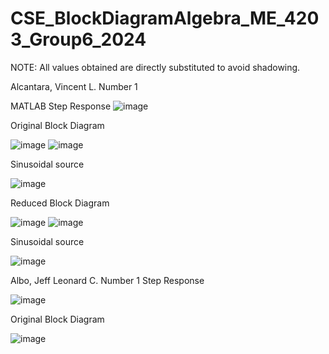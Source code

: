 # CSE_BlockDiagramAlgebra_ME_4203_Group6_2024

NOTE: All values obtained are directly substituted to avoid shadowing.

Alcantara, Vincent L.
Number 1

MATLAB Step Response
![image](https://github.com/Vincent-Alcantara/CSE_BlockDiagramAlgebra_ME_4203_Group6_2024/assets/160556975/6e76d8fa-e22c-4623-b2fe-fcabcf96c0d6)


Original Block Diagram

![image](https://github.com/Vincent-Alcantara/CSE_BlockDiagramAlgebra_ME_4203_Group6_2024/assets/160556975/356a2971-5a56-4107-b27c-e81082f08fc9)
![image](https://github.com/Vincent-Alcantara/CSE_BlockDiagramAlgebra_ME_4203_Group6_2024/assets/160556975/1113e8d7-9247-449c-a828-910f2c6b4457)

Sinusoidal source

![image](https://github.com/Vincent-Alcantara/CSE_BlockDiagramAlgebra_ME_4203_Group6_2024/assets/160556975/1671c718-2d6c-4ded-8e4e-9fa629b82afd)


Reduced Block Diagram

![image](https://github.com/Vincent-Alcantara/CSE_BlockDiagramAlgebra_ME_4203_Group6_2024/assets/160556975/b9105103-5578-4d5d-80cf-78f91bb886da)
![image](https://github.com/Vincent-Alcantara/CSE_BlockDiagramAlgebra_ME_4203_Group6_2024/assets/160556975/ea351f4d-5d6e-449b-a678-e17525065e6e)

Sinusoidal source

![image](https://github.com/Vincent-Alcantara/CSE_BlockDiagramAlgebra_ME_4203_Group6_2024/assets/160556975/c503853b-691a-4d71-aa0e-5bafc6ad4184)


Albo, Jeff Leonard C. 
Number 1
Step Response

![image](https://github.com/Vincent-Alcantara/CSE_BlockDiagramAlgebra_ME_4203_Group6_2024/assets/161361767/d61cf033-fb3e-4166-a3d3-2999f824b09d)


Original Block Diagram

![image](https://github.com/Vincent-Alcantara/CSE_BlockDiagramAlgebra_ME_4203_Group6_2024/assets/161361767/b1eccbe5-9221-45e7-96fb-83e465600f55)



